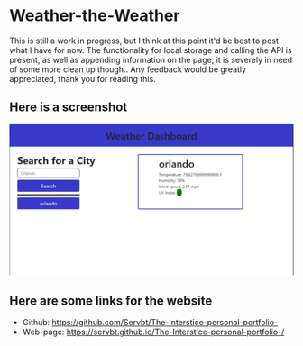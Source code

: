 # Weather-the-Weather

This is still a work in progress, but I think at this point it'd be best to post what I have for now. The functionality for local storage and calling the API is present, as well as appending information on the page, it is severely in need of some more clean up though.. Any feedback would be greatly appreciated, thank you for reading this.

## Here is a screenshot 

![the website.](./Assets/Images/Capture.PNG)


## Here are some links for the website

* Github: https://github.com/Servbt/The-Interstice-personal-portfolio-
* Web-page: https://servbt.github.io/The-Interstice-personal-portfolio-/


